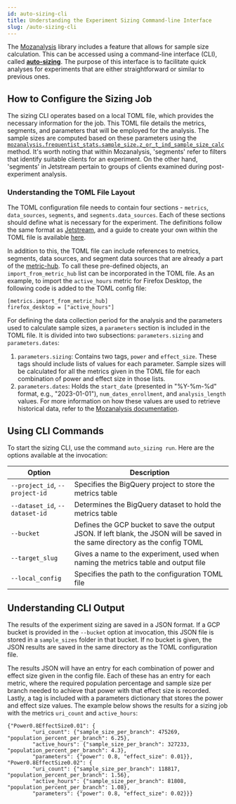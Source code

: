 ```yaml
---
id: auto-sizing-cli
title: Understanding the Experiment Sizing Command-line Interface
slug: /auto-sizing-cli
---
```


The [Mozanalysis] library includes a feature that allows for sample size calculation. This can be accessed using a command-line interface (CLI), called **[auto-sizing]**. The purpose of this interface is to facilitate quick analyses for experiments that are either straightforward or similar to previous ones.

## How to Configure the Sizing Job

The sizing CLI operates based on a local TOML file, which provides the necessary information for the job. This TOML file details the metrics, segments, and parameters that will be employed for the analysis. The sample sizes are computed based on these parameters using the [`mozanalysis.frequentist_stats.sample_size.z_or_t_ind_sample_size_calc`](https://mozilla.github.io/mozanalysis/api/frequentist_stats/sample_size.html#mozanalysis.frequentist_stats.sample_size.z_or_t_ind_sample_size_calc) method. It's worth noting that within Mozanalysis, 'segments' refer to filters that identify suitable clients for an experiment. On the other hand, 'segments' in Jetstream pertain to groups of clients examined during post-experiment analysis.

### Understanding the TOML File Layout

The TOML configuration file needs to contain four sections - `metrics`, `data_sources`, `segments`, and `segments.data_sources`. Each of these sections should define what is necessary for the experiment. The definitions follow the same format as [Jetstream], and a guide to create your own within the TOML file is available [here](https://experimenter.info/jetstream/configuration#defining-metrics).

In addition to this, the TOML file can include references to metrics, segments, data sources, and segment data sources that are already a part of the [metric-hub]. To call these pre-defined objects, an `import_from_metric_hub` list can be incorporated in the TOML file. As an example, to import the `active_hours` metric for Firefox Desktop, the following code is added to the TOML config file:

```
[metrics.import_from_metric_hub]
firefox_desktop = ["active_hours"]
```

For defining the data collection period for the analysis and the parameters used to calculate sample sizes, a `parameters` section is included in the TOML file. It is divided into two subsections: `parameters.sizing` and `parameters.dates`:

1. `parameters.sizing`: Contains two tags, `power` and `effect_size`. These tags should include lists of values for each parameter. Sample sizes will be calculated for all the metrics given in the TOML file for each combination of power and effect size in those lists.
2. `parameters.dates`: Holds the `start_date` (presented in "%Y-%m-%d" format, e.g., "2023-01-01"), `num_dates_enrollment`, and `analysis_length` values. For more information on how these values are used to retrieve historical data, refer to the [Mozanalysis documentation](https://experimenter.info/experiment-sizing).

## Using CLI Commands

To start the sizing CLI, use the command `auto_sizing run`. Here are the options available at the invocation:

| Option      | Description |
| ----------- | ----------- |
| `--project_id`, `--project-id` | Specifies the BigQuery project to store the metrics table |
| `--dataset_id`, `--dataset-id` | Determines the BigQuery dataset to hold the metrics table |
| `--bucket` | Defines the GCP bucket to save the output JSON. If left blank, the JSON will be saved in the same directory as the config TOML |
| `--target_slug` | Gives a name to the experiment, used when naming the metrics table and output file |
| `--local_config` | Specifies the path to the configuration TOML file |

## Understanding CLI Output

The results of the experiment sizing are saved in a JSON format. If a GCP bucket is provided in the `--bucket` option at invocation, this JSON file is stored in a `sample_sizes` folder in that bucket. If no bucket is given, the JSON results are saved in the same directory as the TOML configuration file.

The results JSON will have an entry for each combination of power and effect size given in the config file. Each of these has an entry for each metric, where the required population percentage and sample size per branch needed to achieve that power with that effect size is recorded. Lastly, a tag is included with a parameters dictionary that stores the power and effect size values. The example below shows the results for a sizing job with the metrics `uri_count` and `active_hours`:

```
{"Power0.8EffectSize0.01": {
        "uri_count": {"sample_size_per_branch": 475269, "population_percent_per_branch": 6.25}, 
        "active_hours": {"sample_size_per_branch": 327233, "population_percent_per_branch": 4.3}, 
        "parameters": {"power": 0.8, "effect_size": 0.01}}, 
"Power0.8EffectSize0.02": {
        "uri_count": {"sample_size_per_branch": 118817, "population_percent_per_branch": 1.56}, 
        "active_hours": {"sample_size_per_branch": 81808, "population_percent_per_branch": 1.08}, 
        "parameters": {"power": 0.8, "effect_size": 0.02}}}
```

[Jetstream]: jetstream/jetstream.md
[metric-hub]: https://github.com/mozilla/metric-hub
[mozanalysis]: https://github.com/mozilla/mozanalysis
[auto-sizing]: https://github.com/mozilla/auto-sizing

